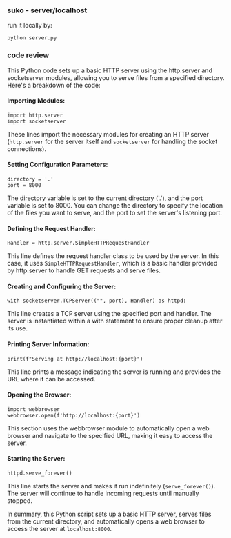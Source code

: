 ### suko - server/localhost

run it locally by:
```
python server.py
```
### code review
This Python code sets up a basic HTTP server using the http.server and socketserver modules, allowing you to serve files from a specified directory. Here's a breakdown of the code:

#### Importing Modules:
```
import http.server
import socketserver
```
These lines import the necessary modules for creating an HTTP server (`http.server` for the server itself and `socketserver` for handling the socket connections).
#### Setting Configuration Parameters:
```
directory = '.'
port = 8000
```
The directory variable is set to the current directory ('.'), and the port variable is set to 8000. You can change the directory to specify the location of the files you want to serve, and the port to set the server's listening port.
#### Defining the Request Handler:
```
Handler = http.server.SimpleHTTPRequestHandler
```
This line defines the request handler class to be used by the server. In this case, it uses `SimpleHTTPRequestHandler`, which is a basic handler provided by http.server to handle GET requests and serve files.
#### Creating and Configuring the Server:
```
with socketserver.TCPServer(("", port), Handler) as httpd:
```
This line creates a TCP server using the specified port and handler. The server is instantiated within a with statement to ensure proper cleanup after its use.
#### Printing Server Information:
```
print(f"Serving at http://localhost:{port}")
```
This line prints a message indicating the server is running and provides the URL where it can be accessed.
#### Opening the Browser:
```
import webbrowser
webbrowser.open(f'http://localhost:{port}')
```
This section uses the webbrowser module to automatically open a web browser and navigate to the specified URL, making it easy to access the server.
#### Starting the Server:
```
httpd.serve_forever()
```
This line starts the server and makes it run indefinitely (`serve_forever()`). The server will continue to handle incoming requests until manually stopped.

In summary, this Python script sets up a basic HTTP server, serves files from the current directory, and automatically opens a web browser to access the server at `localhost:8000`.
